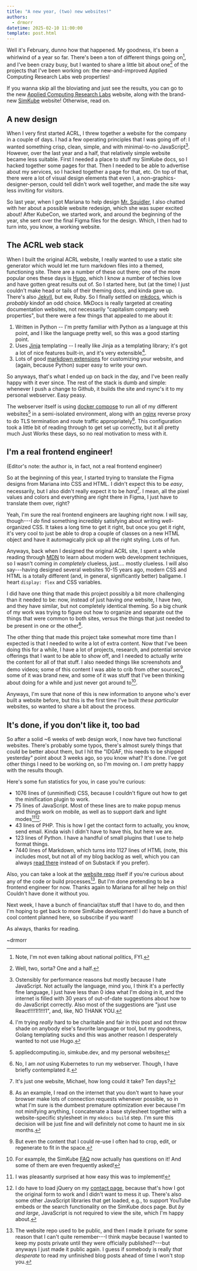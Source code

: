 ```yaml
---
title: "A new year, (two) new websites!"
authors:
  - drmorr
datetime: 2025-02-10 11:00:00
template: post.html
---
```


Well it's February, dunno how that happened.  My goodness, it's been a whirlwind of a year so far.  There's been a ton
of different things going on[^1], and I've been crazy busy, but I wanted to share a little bit about one[^2] of the
projects that I've been working on: the new-and-improved Applied Computing Research Labs web properties!

If you wanna skip all the bloviating and just see the results, you can go to the new [Applied Computing Research
Labs](https://appliedcomputing.io) website, along with the brand-new [SimKube](https://simkube.dev) website!  Otherwise,
read on.

## A new design

When I very first started ACRL, I threw together a website for the company in a couple of days.  I had a few operating
principles that I was going off of: I wanted something crisp, clean, simple, and with minimal-to-no JavaScript[^3].
However, over the last year and a half, that relatively simple website became less suitable.  First I needed a place to
stuff my SimKube docs, so I hacked together some pages for that.  Then I needed to be able to advertise about my
services, so I hacked together a page for that, etc.  On top of that, there were a lot of visual design elements that
even I, a non-graphics-designer-person, could tell didn't work well together, and made the site way less inviting for
visitors.

So last year, when I got Mariana to help design [Mr. Squidler](2024-10-28-meet-mr-squidler.md), I also chatted with her
about a possible website redesign, which she was super excited about!  After KubeCon, we started work, and around the
beginning of the year, she sent over the final Figma files for the design.  Which, I then had to turn into, you know, a
working website.

## The ACRL web stack

When I built the original ACRL website, I really wanted to use a static site generator which would let me turn markdown
files into a themed, functioning site.  There are a number of these out there; one of the more popular ones these days
is [Hugo](https://gohugo.io), which I know a number of techies love and have gotten great results out of.  So I started
here, but (at the time) I just couldn't make head or tails of their theming docs, and kinda gave up.  There's also
[Jekyll](https://jekyllrb.com), but ew, Ruby.  So I finally settled on [mkdocs](https://www.mkdocs.org), which is
_probably_ kindof an odd choice.  MkDocs is really targeted at creating documentation websites, not necessarily
"capitalism company web properties", but there were a few things that appealed to me about it:

1. Written in Python -- I'm pretty familiar with Python as a language at this point, and I like the language pretty
   well, so this was a good starting point.
2. Uses [Jinja](https://jinja.palletsprojects.com/en/stable/) templating -- I really like Jinja as a templating library;
   it's got a lot of nice features built-in, and it's very extensible[^4].
3. Lots of good [markdown extensions](https://python-markdown.github.io/extensions/) for customizing your website, and
   (again, because Python) super easy to write your own.

So anyways, that's what I ended up on back in the day, and I've been really happy with it ever since.  The rest of the
stack is dumb and simple: whenever I push a change to Github, it builds the site and rsync's it to my personal
webserver.  Easy peasy.

The webserver itself is using [docker compose](https://docs.docker.com/compose/) to run all of my different websites[^5]
in a semi-isolated environment, along with an [nginx](https://nginx.org/en/) reverse proxy to do TLS termination and
route traffic appropriately[^6].  This configuration took a little bit of reading through to get set up correctly, but
it all pretty much Just Works these days, so no real motivation to mess with it.

## I'm a real frontend engineer!

(Editor's note: the author is, in fact, not a real frontend engineer)

So at the beginning of this year, I started trying to translate the Figma designs from Mariana into CSS and HTML.  I
didn't expect this to be _easy_, necessarily, but I also didn't really expect it to be _hard_[^7].  I mean, all the
pixel values and colors and everything are right there in Figma, I just have to translate them over, right?

Yeah, I'm sure the real frontend engineers are laughing right now.  I will say, though---I _do_ find something
incredibly satisfying about writing well-organized CSS.  It takes a long time to get it right, but once you get it
right, it's very cool to just be able to drop a couple of classes on a new HTML object and have it automagically pick up
all the right styling.  Lots of fun.

Anyways, back when I designed the original ACRL site, I spent a while reading through [MDN](https://developer.mozilla.org/en-US/)
to learn about modern web development techniques, so I wasn't coming in _completely_ clueless, just.... mostly clueless.
I will also say---having designed several websites 10-15 years ago, modern CSS and HTML is a totally different (and, in
general, significantly better) ballgame.  I heart `display: flex` and CSS variables.

I did have one thing that made this project possibly a bit more challenging than it needed to be: now, instead of just
having _one_ website, I have _two_, and they have similar, but not completely identical theming.  So a big chunk of my
work was trying to figure out how to organize and separate out the things that were common to both sites, versus the
things that just needed to be present in one or the other[^8].

The other thing that made this project take somewhat more time than I expected is that I needed to write a lot of extra
content.  Now that I've been doing this for a while, I have a lot of projects, research, and potential service offerings
that I want to be able to show off, and I needed to actually write the content for all of that stuff.  I also needed
things like screenshots and demo videos; some of this content I was able to crib from other sources[^9], some of it
was brand new, and some of it was stuff that I've been thinking about doing for a while and just never got around to[^10].

Anyways, I'm sure that none of this is new information to anyone who's ever built a website before, but this is the
first time I've built _these particular_ websites, so wanted to share a bit about the process.

## It's done, if you don't like it, too bad

So after a solid ~6 weeks of web design work, I now have two functional websites.  There's probably some
typos, there's almost surely things that could be better about them, but I hit the "IDGAF, this needs to be shipped
yesterday" point about 3 weeks ago, so you know what?  It's done.  I've got other things I need to be working on, so I'm
moving on.  I _am_ pretty happy with the results though.

Here's some fun statistics for you, in case you're curious:

* 1076 lines of (unminified) CSS, because I couldn't figure out how to get the minification plugin to work.
* 75 lines of JavaScript.  Most of these lines are to make popup menus and things work on mobile, as well as to support
  dark and light modes[^11][^12].
* 43 lines of PHP.  This is how I get the contact form to actually, you know, send email.  Kinda wish I didn't have to
  have this, but here we are.
* 123 lines of Python.  I have a handful of small plugins that I use to help format things.
* 7440 lines of Markdown, which turns into 1127 lines of HTML (note, this includes most, but not all of my blog backlog
  as well, which you can always [read there](https://appliedcomputing.io/posts/) instead of on Substack if you prefer).

Also, you can take a look at the [website repo](https://github.com/acrlabs/www) itself if you're curious about any of
the code or build processes[^13].  But I'm done pretending to be a frontend engineer for now.  Thanks again to Mariana
for all her help on this!  Couldn't have done it without you.

Next week, I have a bunch of financial/tax stuff that I have to do, and then I'm hoping to get back to more SimKube
development!  I do have a bunch of cool content planned here, so subscribe if you want!

As always, thanks for reading.

~drmorr

[^1]: Note, I'm not even talking about national politics, FYI.

[^2]: Well, two, sorta?  One and a half.

[^3]: Ostensibly for performance reasons but mostly because I hate JavaScript.  Not actually the language, mind you, I
    think it's a perfectly fine language, I just have less than 0 idea what I'm doing in it, and the internet is filled
    with 30 years of out-of-date suggestions about how to do JavaScript correctly.  Also most of the suggestions are
    "just use React!!!!1!1!!!1", and, like, NO THANK YOU.

[^4]: I'm trying _really_ hard to be charitable and fair in this post and not throw shade on anybody else's favorite
    language or tool, but my goodness, Golang templating sucks and this was another reason I desperately wanted to not
    use Hugo.

[^5]: appliedcomputing.io, simkube.dev, and my personal websites

[^6]: No, I am _not_ using Kubernetes to run my webserver.  Though, I have briefly contemplated it.

[^7]: It's just one website, Michael, how long could it take?  Ten days?

[^8]: As an example, I read on the internet that you don't want to have your browser make lots of connection requests
    whenever possible, so in what I'm sure is the dumbest premature optimization ever because I'm not minifying
    anything, I concatenate a base stylesheet together with a website-specific stylesheet in my `mkdocs build` step.
    I'm sure this decision will be just fine and will definitely not come to haunt me in six months.

[^9]: But even the content that I could re-use I often had to crop, edit, or regenerate to fit in the space.

[^10]: For example, the SimKube [FAQ](https://next.simkube.dev/faq/) now actually has questions on it!  And some of them
    are even frequently asked!

[^11]: I was pleasantly surprised at how easy this was to implement!

[^12]: I do have to load jQuery on my [contact page](/contact.md), because that's how I got the original form to work
    and I didn't want to mess it up.  There's also some other JavaScript libraries that get loaded, e.g., to support
    YouTube embeds or the search functionality on the SimKube docs page.  But _by and large_, JavaScript is not required
    to view the site, which I'm happy about.

[^13]: The website repo used to be public, and then I made it private for some reason that I can't quite remember---I
    think maybe because I wanted to keep my posts private until they were officially published?---but anyways I just
    made it public again.  I guess if somebody is really _that desperate_ to read my unfinished blog posts ahead of time
    I won't stop you.
